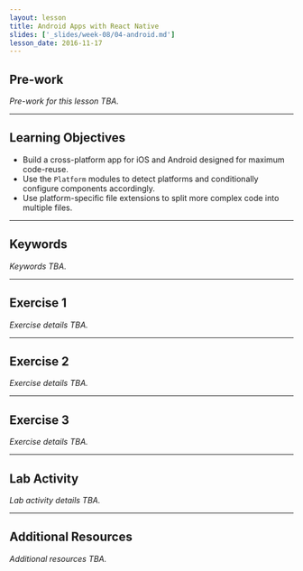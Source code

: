 ```yaml
---
layout: lesson
title: Android Apps with React Native
slides: ['_slides/week-08/04-android.md']
lesson_date: 2016-11-17
---
```


## Pre-work

*Pre-work for this lesson TBA.*

---

## Learning Objectives

- Build a cross-platform app for iOS and Android designed for maximum code-reuse.
- Use the `Platform` modules to detect platforms and conditionally configure components accordingly.
- Use platform-specific file extensions to split more complex code into multiple files.  

---

## Keywords

*Keywords TBA.*

---

## Exercise 1

*Exercise details TBA.*

---

## Exercise 2

*Exercise details TBA.*

---

## Exercise 3

*Exercise details TBA.*

---

## Lab Activity

*Lab activity details TBA.*

---

## Additional Resources

*Additional resources TBA.*